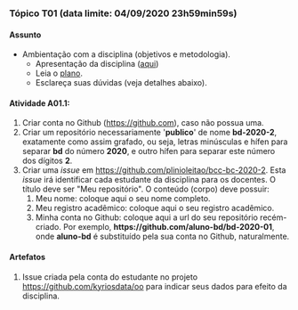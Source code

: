 
### Tópico T01 (data limite: **04/09/2020 23h59min59s**)

#### Assunto
- Ambientação com a disciplina (objetivos e metodologia).
  - Apresentação da disciplina ([aqui](https://drive.google.com/file/d/1S2_4pxCAdZfDsW2Fu4gRPeWTdzEM6-1Q/view?usp=sharing))
  - Leia o [plano](../media/bcc-bd-2020-2-plano.pdf).
  - Esclareça suas dúvidas (veja detalhes abaixo).

#### Atividade A01.1:
1. Criar conta no Github (https://github.com), caso não possua uma. 
1. Criar um repositório necessariamente '**publico**' de nome **bd-2020-2**, exatamente como assim grafado, ou seja, letras minúsculas e hífen para separar **bd** do número **2020**, e outro hífen para separar este número dos dígitos **2**. 
1. Criar uma _issue_ em https://github.com/plinioleitao/bcc-bc-2020-2. Esta _issue_ irá identificar cada estudante da disciplina para os docentes. O título deve ser "Meu repositório". O conteúdo (corpo) deve possuir:
   1. Meu nome: coloque aqui o seu nome completo. 
   1. Meu registro acadêmico: coloque aqui o seu registro acadêmico. 
   1. Minha conta no Github: coloque aqui a url do seu repositório recém-criado. Por exemplo, **https<span>:</span>//github.com/aluno-bd/bd-2020-01**, onde **aluno-bd** é substituído pela sua conta no Github, naturalmente.
   
#### Artefatos

1. Issue criada pela conta do estudante no projeto https://github.com/kyriosdata/oo para indicar seus dados para efeito da disciplina.

